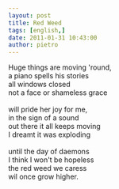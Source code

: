 ```yaml
---
layout: post
title: Red Weed
tags: [english,]
date: 2011-01-31 10:43:00
author: pietro
---
```

Huge things are moving 'round,<br/>a piano spells his stories<br/>all windows closed<br/>not a face or shameless grace<br/><br/>will pride her joy for me,<br/>in the sign of a sound<br/>out there it all keeps moving<br/>I dreamt it was exploding<br/><br/>until the day of daemons<br/>I think I won't be hopeless<br/>the red weed we caress<br/>wil once grow higher.
